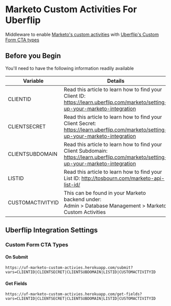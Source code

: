 # Marketo Custom Activities For Uberflip 
Middleware to enable [Marketo's custom activities](http://docs.marketo.com/display/public/DOCS/Understanding+Custom+Activities) with [Uberflip's Custom Form CTA types](https://platform.uberflip.com/form_cta_types/intro/overview.html)


## Before you Begin
You'll need to have the following information readily available

Variable | Details
---- | ----
CLIENTID | Read this article to learn how to find your Client ID: https://learn.uberflip.com/marketo/setting-up-your-marketo-integration
CLIENTSECRET | Read this article to learn how to find your Client Secret: https://learn.uberflip.com/marketo/setting-up-your-marketo-integration
CLIENTSUBDOMAIN | Read this article to learn how to find your Client Subdomain: https://learn.uberflip.com/marketo/setting-up-your-marketo-integration
LISTID | Read this article to learn how to find your List ID: http://tosbourn.com/marketo-api-list-id/
CUSTOMACTIVITYID | This can be found in your Marketo backend under: <div>Admin > Database Management > Marketo Custom Activities</div>

## Uberflip Integration Settings
### Custom Form CTA Types

#### On Submit
`https://uf-marketo-custom-activies.herokuapp.com/submit?vars=CLIENTID|CLIENTSECRET|CLIENTSUBDOMAIN|LISTID|CUSTOMACTIVITYID`

#### Get Fields
`https://uf-marketo-custom-activies.herokuapp.com/get-fields?vars=CLIENTID|CLIENTSECRET|CLIENTSUBDOMAIN|LISTID|CUSTOMACTIVITYID`
